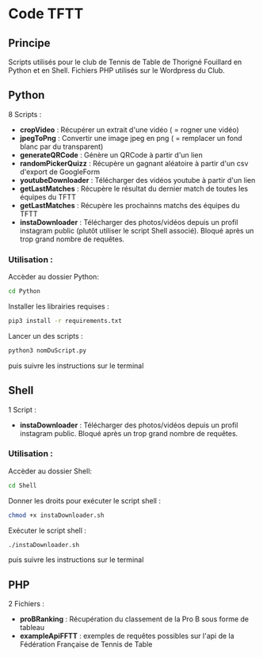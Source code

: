 # Code TFTT

## Principe

Scripts utilisés pour le club de Tennis de Table de Thorigné Fouillard en Python et en Shell.
Fichiers PHP utilisés sur le Wordpress du Club.

## Python

8 Scripts :
- **cropVideo** : Récupérer un extrait d'une vidéo ( = rogner une vidéo)
- **jpegToPng** : Convertir une image jpeg en png ( = remplacer un fond blanc par du transparent)
- **generateQRCode** : Génère un QRCode à partir d'un lien
- **randomPickerQuizz** : Récupère un gagnant aléatoire à partir d'un csv d'export de GoogleForm
- **youtubeDownloader** : Télécharger des vidéos youtube à partir d'un lien
- **getLastMatches** : Récupère le résultat du dernier match de toutes les équipes du TFTT
- **getLastMatches** : Récupère les prochainns matchs des équipes du TFTT
- **instaDownloader** : Télécharger des photos/vidéos depuis un profil instagram public (plutôt utiliser le script Shell associé). Bloqué après un trop grand nombre de requêtes.

### Utilisation :

Accèder au dossier Python:

```sh
cd Python
```

Installer les librairies requises :

```sh
pip3 install -r requirements.txt
```

Lancer un des scripts : 

```sh
python3 nomDuScript.py
```
puis suivre les instructions sur le terminal

## Shell 

1 Script :
- **instaDownloader** : Télécharger des photos/vidéos depuis un profil instagram public. Bloqué après un trop grand nombre de requêtes.

### Utilisation :

Accèder au dossier Shell:

```sh
cd Shell
```

Donner les droits pour exécuter le script shell :

```sh
chmod +x instaDownloader.sh
```

Exécuter le script shell :

```sh
./instaDownloader.sh
```

puis suivre les instructions sur le terminal

## PHP 

2 Fichiers :
- **proBRanking** : Récupération du classement de la Pro B sous forme de tableau
- **exampleApiFFTT** : exemples de requêtes possibles sur l'api de la Fédération Française de Tennis de Table
